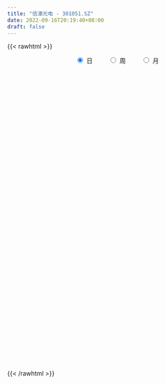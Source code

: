 ```yaml
---
title: "信濠光电 - 301051.SZ"
date: 2022-09-16T20:19:40+08:00
draft: false
---
```

{{< rawhtml >}}
    <div style="text-align: center">
        <label style="padding: 1rem;"><input style="margin-right: .5rem" type="radio" name="period" value="D" checked onclick="period_change(this)">日</label>
        <label style="padding: 1rem;"><input style="margin-right: .5rem" type="radio" name="period" value="W" onclick="period_change(this)">周</label>
        <label style="padding: 1rem;"><input style="margin-right: .5rem" type="radio" name="period" value="M" onclick="period_change(this)">月</label>
    </div>
    <div id="chart" style="height: 700px;"></div> 
    <script type="text/javascript">
        const D_v = [90459.89,55113.13,37353.81,25917.94,31788.97,21062.56,19749.79,14655.33,16170.98,16373.03,31535.01,29793.23,18602.98,18673.55,21442.41,12670.01,12264.79,8573.41,8318.45,8233.09,6178.97,6152.0,3469.0,3705.36,3810.06,5802.86,4295.8,3371.0,3361.43,7121.73,20137.52,19688.92,12967.73,18844.34,16448.88,24923.57,35185.27,18659.22,12053.0,10200.17,20482.18,11000.37,19998.01,18645.54,12284.0,9814.44,9756.38,16224.74,8669.18,10210.0,16563.07,20315.55,9800.69,8298.06,10100.46,9204.0,9732.0,6794.0,6042.0,9400.0,6476.0,10974.79,20143.35,8920.51,9390.66,14956.64,7233.44,7473.22,5153.95,9134.77,6602.79,6159.54,4781.97,2629.0,5584.09,3938.14,8029.17,5930.0,4813.0,8115.0,3192.08,3888.0,6023.0,7096.48,11927.72,5440.65,5314.3,5554.0,2520.45,3682.26,2656.0,3990.07,3176.07,3984.96,3157.23,4646.0,2383.0,2515.0,2772.0,2981.0,3555.0,3628.0,1796.0,3567.0,4210.0,2917.0,2002.0,4232.26,2460.2,1945.42,1684.8,1702.0,1656.0,3695.54,2451.0,3937.2,5575.0,3107.83,1573.0,4024.99,2283.99,2189.0,1343.0,4608.0,2686.0,6041.0,3200.0,2372.81,2851.01,4985.87,6623.25,6075.66,3122.0,2802.0,4975.81,2267.86,2122.86,6610.0,4797.0,5658.0,2510.0,2369.0,3145.44,2850.0,3605.0,3282.0,2605.0,2412.42,3401.0,5296.0,3097.0,3600.0,2513.0,2829.35,3238.0,2539.0,4929.0,6655.0,6293.44,5384.1,6124.05,2938.0,2063.0,4042.52,3220.44,5972.0,3142.13,2747.0,4081.6,2256.64,3518.0,3133.0,3108.0,2919.01,4788.0,2762.0,3344.0,2979.0,3250.0,4710.19,8042.21,6427.21,6162.0,3921.0,5113.12,3684.0,2521.19,2968.19,4013.01,4815.81,18327.79,18463.41,10387.34,8913.15,8183.87,7109.0,5427.81,7763.41,13919.7,9313.54,6378.41,4050.94,4013.94,6411.62,2627.84,3291.36,8304.99,4811.8,4630.0,2111.11,2106.48,4686.48,4674.49,3175.24,4802.04,3686.23,3607.42,4877.8,2771.26,3134.92,7678.85,4873.58,6491.88,6125.56,3568.65,2516.85,6384.58,7056.41,4638.0,2527.0,12087.24,7406.03,3008.0,4821.24,24328.87,11594.05,10812.56,7726.44,7116.0,10429.0,5209.88,4998.45,9862.47,4712.57,4388.84,2803.83,2822.33,3125.0,3176.07,2779.0,3376.0,1890.01,2527.0,1658.0,2063.23,1710.0]
const D_histogram = [0.0,-1.328045584,-2.6059930293,-3.203972902,-3.6045086894,-3.7914514164,-3.5873987571,-3.327145713,-2.8762683236,-2.3868090918,-1.4843145246,-0.1996623352,0.3980063967,0.9604276347,0.9502467598,1.0913555314,1.3595248054,1.3423703646,1.1863399356,0.824933924,0.535662657,0.1670629141,0.0114669326,-0.0669477952,-0.0544329931,-0.1469159954,-0.0243343167,0.0447949244,0.0939260167,0.3549239305,1.0788403627,1.5151526336,1.7467891685,2.1562940638,2.5124175173,3.2701748092,4.3799109342,4.3957446941,4.2249959546,3.7094313467,3.6619332706,3.1233783711,3.5164308969,3.2318205236,2.616171793,2.0497269389,1.3483295395,0.9291699991,0.4923395999,0.0540853223,-0.6978915842,-1.625914901,-2.2092369339,-2.5000495724,-2.7927110458,-2.979308712,-2.9488383396,-2.9686432255,-2.9802464942,-3.0782256798,-3.0229094358,-2.5816173992,-1.6744216737,-1.2215793739,-0.8089900329,-0.1076488478,0.3603557189,0.3899966827,0.4353601999,0.7731111385,0.6792385058,0.4503079813,0.174503779,0.0295228963,0.031508282,0.0533194265,0.2113746916,0.2226960248,-0.091988153,-0.5496279805,-0.6491537558,-0.8768171702,-0.9513290745,-0.9952500544,-0.3906515202,-0.1117333241,0.2326766595,0.1381490598,0.1349904637,0.0396247638,-0.0684205195,-0.2685761694,-0.3660268501,-0.2725458862,-0.3687203388,-0.4036628982,-0.4619305574,-0.6015482241,-0.6839089049,-0.9344658805,-1.15137432,-1.5112488771,-1.4897839896,-1.1798075605,-1.0095211061,-0.8625778092,-0.7015410339,-0.6680634569,-0.6452085587,-0.4206936965,-0.1980173711,-0.0572763977,0.1199500734,0.3934440158,0.4312450805,0.7229579151,0.8186442736,1.0296429707,1.0863585456,1.0945301309,0.9602240554,0.7669948094,0.546491275,0.0881863975,-0.2381584654,-0.7883367315,-1.0512255367,-1.0789410774,-1.2444365696,-1.6430458027,-1.8127666496,-1.6211412804,-1.3306350742,-0.9067471643,-0.539389639,-0.1820963626,0.078460008,-0.094747509,-0.1642206639,-0.3120777441,-0.1853428901,-0.2188286101,-0.1737084217,-0.0564000421,-0.0326071954,-0.0883844909,-0.3153538702,-0.3332341862,-0.3798233936,-0.4627968062,-0.4833986429,-0.3599789999,-0.2674488518,-0.2055405968,-0.254947145,-0.2522517515,-0.6268138131,-1.0151059233,-0.9630332221,-0.994776625,-0.677538954,-0.3423619829,-0.109095897,0.0808618869,0.3279828071,0.5882959747,0.8412527187,1.0074122563,1.0315813361,1.0665199974,1.1709550138,1.2801730209,1.3792785158,1.461154049,1.2833770903,1.1566566733,1.0608387336,0.9301972158,0.8775456097,0.9645194555,1.1750080167,1.3904887187,1.6105877543,1.644788616,1.5243834234,1.264601071,1.0660419074,0.9616985745,0.8016231654,0.7018868795,1.4221740843,1.6575329247,1.7732197733,1.7820945078,1.498047203,1.2001457214,0.9357979487,0.7999321606,0.9362430717,0.6588723833,0.4409392188,0.1628279178,-0.0156258459,-0.4036616378,-0.6165329234,-0.7300245811,-0.6185367965,-0.6870064718,-0.8841747056,-0.9913897986,-0.9737172547,-0.800531665,-0.7164552475,-0.6871761512,-0.583721571,-0.5138110948,-0.5312368204,-0.6963672228,-0.7313196642,-0.7252141796,-0.4954831276,-0.4026211354,-0.1601801032,-0.20328147,-0.2535157072,-0.1792887163,0.0383887719,0.3044854412,0.4484409503,0.4779161479,0.6742336671,0.5631599655,0.4675368609,0.4557444314,0.8968498187,1.125680849,0.9580121809,0.757114909,0.5601507569,0.0064723773,-0.3958858477,-0.8396727508,-1.2944593461,-1.4664205609,-1.6082997058,-1.657679502,-1.5157185901,-1.396300556,-1.2092121073,-1.0008004865,-0.8597821294,-0.7179359378,-0.5188290555,-0.3377596417,-0.2667008051,-0.219210199]
const D_fast = [0.0,-1.6600569801,-3.5895026826,-4.9884757808,-6.2901387406,-7.4249443217,-8.1177413517,-8.6892747359,-8.9574644273,-9.0647074685,-8.5332915324,-7.2985549268,-6.6013845957,-5.7988564491,-5.571475634,-5.1575279796,-4.5494775042,-4.2310393539,-4.090484799,-4.2456573295,-4.4010129323,-4.7278469467,-4.880576195,-4.9757278717,-4.9768213178,-5.106033319,-4.9895352194,-4.9092072472,-4.8365946507,-4.4868657544,-3.4932392315,-2.6781388021,-2.0098049751,-1.0612265639,-0.076998731,1.4983022632,3.7030161217,4.8177860551,5.7032863043,6.1150795331,6.9830647746,7.2253544678,8.4975147179,9.0208594754,9.0592536932,9.0052405738,8.6409255592,8.4540585186,8.1403130193,7.7155800724,6.7891302699,5.4546282277,4.3189969614,3.4031719298,2.412332695,1.4809078507,0.7741686382,0.0122029459,-0.7444619463,-1.6119975519,-2.3124086668,-2.51652098,-2.0279306729,-1.8804832166,-1.6701413838,-0.9957124106,-0.4376189142,-0.3104787798,-0.1562752126,0.3747535106,0.4506905044,0.3343369753,0.1021587177,-0.035441441,-0.0255789848,0.0095620163,0.2204609543,0.2874562937,-0.0502249223,-0.6452717449,-0.9070859592,-1.3539536661,-1.6662978391,-1.9590313326,-1.4520956784,-1.2011108134,-0.7985316649,-0.8585219996,-0.8279329798,-0.9133924888,-1.0385429019,-1.3058425942,-1.4947999874,-1.4694554951,-1.6578100324,-1.7936683163,-1.9674186149,-2.2574233376,-2.5107612446,-2.9949346904,-3.4996867099,-4.2373734862,-4.5883545961,-4.5733300571,-4.6554238792,-4.7241250347,-4.7384735179,-4.8720118051,-5.0104590466,-4.8911176085,-4.7179456258,-4.5915237519,-4.3843097624,-4.012454816,-3.8668424812,-3.3943901679,-3.094042741,-2.6256333012,-2.2973280899,-2.0155239718,-1.9097740335,-1.9112545771,-1.9951352928,-2.4313935709,-2.8172780501,-3.5645404991,-4.0902356885,-4.3876864985,-4.8642911332,-5.6736618169,-6.2965743262,-6.5102342771,-6.5523868394,-6.3551857206,-6.122675605,-5.8109064193,-5.5307350467,-5.7276294409,-5.8381577618,-6.0640342781,-5.9836351466,-6.0718280192,-6.0701349362,-5.966926567,-5.9512855192,-6.0291589374,-6.3349667843,-6.4361556468,-6.5777007027,-6.7763733168,-6.9178248142,-6.8843999212,-6.858731986,-6.8482088802,-6.9613522146,-7.0217197591,-7.5529852739,-8.195053865,-8.3837394692,-8.6641770285,-8.5163240959,-8.2667376206,-8.060745509,-7.8505722533,-7.5214556313,-7.1140684701,-6.6507985464,-6.2327859447,-5.9507215309,-5.6491528702,-5.2519791004,-4.8227178381,-4.3787927142,-3.9316286688,-3.7885613549,-3.6261176035,-3.4567258598,-3.3548180736,-3.1880832773,-2.8599795677,-2.3557390024,-1.7926361207,-1.1698901465,-0.7244921308,-0.4638014675,-0.4074335522,-0.339482239,-0.2034009282,-0.1630705459,-0.087335112,0.9884956138,1.6382376855,2.1972294774,2.6516278389,2.7420923348,2.7442272835,2.713828998,2.7779462501,3.1483179291,3.0356653365,2.9279669767,2.6905626551,2.5082024299,2.0192512287,1.6522467122,1.3562489092,1.3131024947,1.0728812014,0.6546692913,0.2996067486,0.0738499788,0.0469026522,-0.0481347421,-0.1906496836,-0.2331254961,-0.2916677937,-0.4419027244,-0.7811249324,-0.9989072899,-1.1741053502,-1.0682450801,-1.0760383718,-0.8736423653,-0.9675640997,-1.0811772636,-1.0517724518,-0.8244977707,-0.4822797411,-0.2262139943,-0.0772597598,0.2876161762,0.317332466,0.3385935766,0.4407372549,1.1060550969,1.6163063395,1.6881407166,1.6765221719,1.6195957091,1.0675354238,0.5662057368,-0.087499354,-0.8659007858,-1.4044671407,-1.9484212121,-2.4122208839,-2.6491896195,-2.8788467243,-2.9940613025,-3.0358498034,-3.1097769786,-3.1474147714,-3.078015153,-2.9813856497,-2.9770020143,-2.9843139579]
const D_slow = [0.0,-0.332011396,-0.9835096533,-1.7845028788,-2.6856300512,-3.6334929053,-4.5303425946,-5.3621290228,-6.0811961037,-6.6778983767,-7.0489770078,-7.0988925916,-6.9993909924,-6.7592840838,-6.5217223938,-6.248883511,-5.9090023096,-5.5734097185,-5.2768247346,-5.0705912536,-4.9366755893,-4.8949098608,-4.8920431276,-4.9087800764,-4.9223883247,-4.9591173236,-4.9652009028,-4.9540021716,-4.9305206675,-4.8417896848,-4.5720795942,-4.1932914358,-3.7565941436,-3.2175206277,-2.5894162483,-1.771872546,-0.6768948125,0.422041361,1.4782903497,2.4056481864,3.321131504,4.1019760968,4.981083821,5.7890389519,6.4430819001,6.9555136349,7.2925960197,7.5248885195,7.6479734195,7.6614947501,7.487021854,7.0805431288,6.5282338953,5.9032215022,5.2050437407,4.4602165627,3.7230069778,2.9808461715,2.2357845479,1.466228128,0.710500769,0.0650964192,-0.3535089992,-0.6589038427,-0.8611513509,-0.8880635628,-0.7979746331,-0.7004754624,-0.5916354125,-0.3983576279,-0.2285480014,-0.1159710061,-0.0723450613,-0.0649643372,-0.0570872668,-0.0437574101,0.0090862627,0.0647602689,0.0417632307,-0.0956437644,-0.2579322034,-0.4771364959,-0.7149687646,-0.9637812782,-1.0614441582,-1.0893774892,-1.0312083244,-0.9966710594,-0.9629234435,-0.9530172526,-0.9701223824,-1.0372664248,-1.1287731373,-1.1969096089,-1.2890896936,-1.3900054181,-1.5054880575,-1.6558751135,-1.8268523397,-2.0604688099,-2.3483123899,-2.7261246091,-3.0985706065,-3.3935224966,-3.6459027732,-3.8615472255,-4.0369324839,-4.2039483482,-4.3652504879,-4.470423912,-4.5199282548,-4.5342473542,-4.5042598358,-4.4058988319,-4.2980875617,-4.117348083,-3.9126870146,-3.6552762719,-3.3836866355,-3.1100541028,-2.8699980889,-2.6782493865,-2.5416265678,-2.5195799684,-2.5791195848,-2.7762037676,-3.0390101518,-3.3087454211,-3.6198545635,-4.0306160142,-4.4838076766,-4.8890929967,-5.2217517653,-5.4484385563,-5.5832859661,-5.6288100567,-5.6091950547,-5.6328819319,-5.6739370979,-5.751956534,-5.7982922565,-5.852999409,-5.8964265145,-5.910526525,-5.9186783238,-5.9407744465,-6.0196129141,-6.1029214606,-6.197877309,-6.3135765106,-6.4344261713,-6.5244209213,-6.5912831342,-6.6426682834,-6.7064050697,-6.7694680075,-6.9261714608,-7.1799479417,-7.4207062472,-7.6694004034,-7.8387851419,-7.9243756377,-7.9516496119,-7.9314341402,-7.8494384384,-7.7023644447,-7.4920512651,-7.240198201,-6.982302867,-6.7156728676,-6.4229341142,-6.102890859,-5.75807123,-5.3927827178,-5.0719384452,-4.7827742769,-4.5175645935,-4.2850152895,-4.0656288871,-3.8244990232,-3.530747019,-3.1831248394,-2.7804779008,-2.3692807468,-1.9881848909,-1.6720346232,-1.4055241463,-1.1650995027,-0.9646937114,-0.7892219915,-0.4336784704,-0.0192952392,0.4240097041,0.8695333311,1.2440451318,1.5440815621,1.7780310493,1.9780140895,2.2120748574,2.3767929532,2.4870277579,2.5277347374,2.5238282759,2.4229128664,2.2687796356,2.0862734903,1.9316392912,1.7598876732,1.5388439968,1.2909965472,1.0475672335,0.8474343173,0.6683205054,0.4965264676,0.3505960748,0.2221433011,0.089334096,-0.0847577097,-0.2675876257,-0.4488911706,-0.5727619525,-0.6734172364,-0.7134622621,-0.7642826297,-0.8276615564,-0.8724837355,-0.8628865425,-0.7867651822,-0.6746549447,-0.5551759077,-0.3866174909,-0.2458274995,-0.1289432843,-0.0150071765,0.2092052782,0.4906254905,0.7301285357,0.9194072629,1.0594449522,1.0610630465,0.9620915846,0.7521733969,0.4285585603,0.0619534201,-0.3401215063,-0.7545413818,-1.1334710294,-1.4825461684,-1.7848491952,-2.0350493168,-2.2499948492,-2.4294788336,-2.5591860975,-2.6436260079,-2.7103012092,-2.765103759]
const D_data = [['2021-08-27', 140.0, 137.03, 137.01, 181.0],['2021-08-30', 126.7, 116.22, 116.16, 126.7],['2021-08-31', 112.73, 108.1, 107.2, 113.8],['2021-09-01', 110.0, 109.0, 108.13, 113.0],['2021-09-02', 108.98, 105.71, 103.0, 108.98],['2021-09-03', 104.61, 103.37, 103.28, 108.19],['2021-09-06', 103.16, 104.77, 101.18, 105.5],['2021-09-07', 103.74, 103.25, 103.0, 104.43],['2021-09-08', 103.48, 104.26, 102.88, 105.77],['2021-09-09', 103.2, 104.27, 102.5, 105.85],['2021-09-10', 103.6, 110.69, 103.5, 112.8],['2021-09-13', 111.0, 119.73, 110.0, 121.59],['2021-09-14', 120.0, 115.3, 114.51, 120.35],['2021-09-15', 113.99, 117.57, 113.99, 122.0],['2021-09-16', 115.51, 111.71, 110.0, 118.98],['2021-09-17', 111.21, 113.87, 107.36, 114.16],['2021-09-22', 113.05, 116.69, 111.9, 118.76],['2021-09-23', 119.0, 114.06, 114.0, 119.0],['2021-09-24', 113.11, 112.09, 111.11, 116.0],['2021-09-27', 112.09, 108.18, 108.18, 113.0],['2021-09-28', 105.97, 107.15, 103.9, 108.74],['2021-09-29', 106.05, 103.95, 103.95, 108.0],['2021-09-30', 104.0, 104.57, 104.0, 105.68],['2021-10-08', 105.88, 104.18, 104.08, 106.73],['2021-10-11', 105.0, 104.39, 103.11, 105.55],['2021-10-12', 104.36, 102.07, 101.4, 104.36],['2021-10-13', 102.49, 104.07, 101.81, 104.09],['2021-10-14', 104.28, 103.22, 102.89, 105.0],['2021-10-15', 103.44, 102.64, 102.42, 103.93],['2021-10-18', 101.3, 105.62, 101.3, 106.88],['2021-10-19', 104.14, 114.0, 103.58, 115.98],['2021-10-20', 111.0, 113.96, 109.31, 118.11],['2021-10-21', 112.49, 113.95, 112.49, 115.73],['2021-10-22', 113.5, 118.99, 113.5, 119.99],['2021-10-25', 119.62, 121.86, 118.2, 123.5],['2021-10-26', 120.49, 131.93, 119.5, 136.88],['2021-10-27', 131.28, 144.31, 131.28, 146.33],['2021-10-28', 136.88, 137.16, 135.0, 144.0],['2021-10-29', 137.31, 138.0, 135.0, 140.6],['2021-11-01', 133.06, 135.28, 131.51, 137.12],['2021-11-02', 135.31, 142.99, 135.31, 144.98],['2021-11-03', 142.25, 138.5, 135.25, 143.47],['2021-11-04', 137.31, 153.1, 137.26, 155.26],['2021-11-05', 153.09, 148.38, 145.73, 163.0],['2021-11-08', 147.0, 145.01, 141.18, 148.38],['2021-11-09', 145.06, 145.25, 141.58, 147.67],['2021-11-10', 144.98, 142.5, 138.56, 144.98],['2021-11-11', 146.71, 144.97, 141.58, 152.0],['2021-11-12', 144.97, 144.08, 142.21, 147.5],['2021-11-15', 147.02, 143.0, 142.5, 148.8],['2021-11-16', 142.0, 136.66, 136.41, 142.0],['2021-11-17', 138.29, 130.0, 128.89, 139.0],['2021-11-18', 130.18, 129.65, 128.52, 131.4],['2021-11-19', 129.65, 129.94, 128.05, 130.7],['2021-11-22', 130.0, 127.0, 126.58, 130.87],['2021-11-23', 127.2, 125.4, 124.01, 127.34],['2021-11-24', 125.01, 125.9, 123.3, 127.34],['2021-11-25', 125.2, 123.4, 123.15, 125.93],['2021-11-26', 123.09, 121.4, 121.0, 124.12],['2021-11-29', 120.0, 117.85, 117.05, 121.35],['2021-11-30', 117.85, 117.36, 115.58, 120.0],['2021-12-01', 117.5, 121.35, 116.01, 121.39],['2021-12-02', 121.35, 129.12, 121.1, 129.12],['2021-12-03', 129.07, 125.88, 124.42, 129.07],['2021-12-06', 125.0, 126.8, 121.0, 127.5],['2021-12-07', 127.1, 132.95, 127.1, 133.44],['2021-12-08', 135.0, 133.18, 131.02, 135.0],['2021-12-09', 134.0, 129.23, 128.61, 134.0],['2021-12-10', 127.99, 129.87, 127.3, 133.04],['2021-12-13', 128.75, 134.99, 128.75, 137.97],['2021-12-14', 134.04, 130.78, 130.0, 134.93],['2021-12-15', 130.84, 128.64, 128.0, 133.0],['2021-12-16', 128.6, 126.92, 125.33, 129.59],['2021-12-17', 127.02, 127.49, 125.76, 127.96],['2021-12-20', 127.48, 128.96, 125.95, 129.95],['2021-12-21', 128.96, 129.3, 127.34, 129.98],['2021-12-22', 128.0, 131.6, 128.0, 136.0],['2021-12-23', 131.23, 130.4, 130.2, 133.27],['2021-12-24', 130.4, 125.55, 125.55, 131.7],['2021-12-27', 125.72, 121.4, 121.35, 127.2],['2021-12-28', 122.0, 123.87, 122.0, 124.21],['2021-12-29', 123.87, 120.71, 120.21, 123.87],['2021-12-30', 120.71, 120.99, 118.63, 122.01],['2021-12-31', 120.99, 120.15, 119.18, 122.8],['2022-01-04', 121.66, 129.1, 120.5, 130.12],['2022-01-05', 126.71, 127.06, 126.12, 132.7],['2022-01-06', 126.39, 129.47, 124.5, 130.5],['2022-01-07', 129.43, 124.65, 124.0, 130.33],['2022-01-10', 124.19, 125.5, 122.44, 126.29],['2022-01-11', 126.2, 124.01, 123.0, 126.2],['2022-01-12', 123.18, 123.15, 123.02, 124.5],['2022-01-13', 123.4, 120.88, 120.68, 123.5],['2022-01-14', 121.0, 120.95, 119.2, 122.0],['2022-01-17', 122.27, 122.91, 120.02, 123.77],['2022-01-18', 124.68, 120.09, 119.66, 124.68],['2022-01-19', 120.28, 120.0, 117.0, 121.5],['2022-01-20', 119.9, 118.9, 118.18, 121.49],['2022-01-21', 119.14, 116.69, 116.67, 119.3],['2022-01-24', 116.7, 116.04, 114.9, 117.49],['2022-01-25', 114.63, 112.1, 112.0, 117.51],['2022-01-26', 112.09, 110.1, 109.5, 113.83],['2022-01-27', 111.11, 105.31, 105.2, 112.5],['2022-01-28', 107.5, 107.55, 105.3, 109.66],['2022-02-07', 110.99, 110.53, 106.01, 112.44],['2022-02-08', 110.53, 108.7, 106.01, 110.53],['2022-02-09', 108.7, 107.98, 107.2, 109.4],['2022-02-10', 107.98, 107.8, 107.07, 108.52],['2022-02-11', 107.93, 105.59, 104.88, 108.5],['2022-02-14', 105.0, 104.47, 103.1, 105.54],['2022-02-15', 104.47, 106.61, 104.0, 107.37],['2022-02-16', 106.88, 106.91, 105.72, 107.9],['2022-02-17', 106.91, 106.12, 106.02, 107.46],['2022-02-18', 106.03, 106.82, 104.6, 107.25],['2022-02-21', 106.66, 108.82, 106.05, 109.51],['2022-02-22', 107.82, 106.42, 105.53, 107.87],['2022-02-23', 106.42, 110.36, 106.11, 110.5],['2022-02-24', 109.99, 109.0, 107.25, 113.08],['2022-02-25', 110.1, 111.48, 110.1, 112.3],['2022-02-28', 111.53, 110.62, 109.0, 112.3],['2022-03-01', 110.61, 110.6, 106.3, 111.73],['2022-03-02', 109.98, 108.87, 108.28, 110.9],['2022-03-03', 109.01, 107.54, 107.39, 110.42],['2022-03-04', 107.15, 106.23, 106.22, 107.85],['2022-03-07', 105.5, 101.3, 101.2, 105.69],['2022-03-08', 101.29, 100.4, 100.0, 102.6],['2022-03-09', 100.01, 94.42, 91.5, 101.48],['2022-03-10', 95.07, 94.66, 94.58, 98.5],['2022-03-11', 94.65, 95.51, 92.0, 95.89],['2022-03-14', 95.32, 91.83, 91.08, 95.32],['2022-03-15', 91.2, 85.67, 85.58, 91.2],['2022-03-16', 86.0, 85.0, 82.06, 88.0],['2022-03-17', 85.79, 87.54, 84.22, 87.94],['2022-03-18', 86.9, 88.18, 86.03, 88.88],['2022-03-21', 88.05, 90.13, 87.0, 90.38],['2022-03-22', 89.93, 90.2, 89.01, 93.27],['2022-03-23', 89.54, 90.95, 89.02, 90.96],['2022-03-24', 90.39, 90.57, 89.01, 91.28],['2022-03-25', 88.03, 84.56, 84.24, 88.08],['2022-03-28', 83.35, 84.29, 80.5, 84.71],['2022-03-29', 85.72, 81.71, 81.33, 86.0],['2022-03-30', 81.71, 84.07, 81.0, 84.52],['2022-03-31', 84.01, 81.32, 81.25, 84.01],['2022-04-01', 82.0, 81.34, 80.52, 83.0],['2022-04-06', 81.32, 81.75, 80.2, 82.58],['2022-04-07', 82.25, 80.08, 80.01, 82.6],['2022-04-08', 80.08, 78.1, 77.54, 80.33],['2022-04-11', 78.04, 74.17, 73.57, 78.04],['2022-04-12', 74.16, 75.0, 73.16, 75.81],['2022-04-13', 74.61, 73.3, 73.08, 75.07],['2022-04-14', 72.34, 71.26, 71.11, 74.24],['2022-04-15', 71.9, 70.47, 69.21, 71.9],['2022-04-18', 71.19, 71.29, 68.5, 71.5],['2022-04-19', 71.06, 70.3, 70.0, 71.8],['2022-04-20', 70.48, 69.2, 68.6, 71.6],['2022-04-21', 69.2, 66.7, 66.08, 70.29],['2022-04-22', 66.7, 66.06, 65.13, 67.02],['2022-04-25', 65.39, 58.99, 56.44, 65.39],['2022-04-26', 59.5, 55.08, 53.33, 59.9],['2022-04-27', 53.07, 57.85, 51.84, 58.02],['2022-04-28', 57.13, 54.99, 54.5, 57.5],['2022-04-29', 55.55, 58.36, 55.16, 58.69],['2022-05-05', 58.37, 58.82, 57.01, 60.35],['2022-05-06', 57.49, 57.77, 57.03, 59.3],['2022-05-09', 58.07, 57.23, 55.9, 59.7],['2022-05-10', 55.74, 58.17, 55.69, 58.95],['2022-05-11', 58.5, 58.97, 58.18, 61.6],['2022-05-12', 58.31, 59.76, 58.31, 60.51],['2022-05-13', 60.21, 59.5, 58.68, 60.21],['2022-05-16', 59.66, 58.04, 57.68, 61.18],['2022-05-17', 58.04, 58.2, 57.5, 58.62],['2022-05-18', 58.5, 59.41, 58.02, 60.19],['2022-05-19', 58.7, 60.14, 58.01, 60.48],['2022-05-20', 60.67, 60.8, 60.18, 62.39],['2022-05-23', 60.86, 61.42, 60.2, 61.96],['2022-05-24', 61.41, 58.26, 58.26, 62.49],['2022-05-25', 58.28, 58.35, 57.81, 59.38],['2022-05-26', 58.35, 58.36, 56.62, 59.06],['2022-05-27', 58.47, 57.48, 57.1, 59.43],['2022-05-30', 58.2, 58.09, 56.5, 58.47],['2022-05-31', 58.04, 60.11, 56.82, 60.99],['2022-06-01', 60.74, 62.8, 59.34, 63.72],['2022-06-02', 63.26, 64.57, 62.3, 65.9],['2022-06-06', 64.57, 66.59, 64.04, 66.63],['2022-06-07', 66.6, 65.89, 65.01, 67.43],['2022-06-08', 65.5, 64.68, 63.71, 66.45],['2022-06-09', 65.7, 62.76, 62.01, 65.7],['2022-06-10', 63.31, 63.0, 62.39, 63.54],['2022-06-13', 63.08, 63.99, 62.82, 64.44],['2022-06-14', 64.0, 63.13, 61.03, 64.01],['2022-06-15', 62.85, 63.66, 62.5, 65.0],['2022-06-16', 65.0, 76.39, 63.81, 76.39],['2022-06-17', 77.59, 74.11, 72.03, 77.61],['2022-06-20', 74.1, 74.97, 73.8, 75.75],['2022-06-21', 74.96, 75.49, 73.55, 76.26],['2022-06-22', 76.35, 72.54, 72.4, 76.55],['2022-06-23', 72.55, 72.07, 71.6, 73.2],['2022-06-24', 72.07, 72.06, 71.71, 73.81],['2022-06-27', 72.8, 73.55, 72.3, 75.32],['2022-06-28', 73.59, 77.96, 72.0, 80.01],['2022-06-29', 77.78, 73.36, 73.05, 77.88],['2022-06-30', 73.26, 73.55, 72.31, 75.78],['2022-07-01', 74.96, 72.05, 72.01, 75.0],['2022-07-04', 71.21, 72.48, 70.6, 73.0],['2022-07-05', 72.89, 68.5, 68.36, 73.0],['2022-07-06', 68.91, 68.99, 68.17, 69.88],['2022-07-07', 68.64, 69.12, 68.06, 69.97],['2022-07-08', 69.65, 71.68, 69.12, 74.35],['2022-07-11', 71.68, 69.28, 68.58, 73.69],['2022-07-12', 69.63, 66.55, 66.5, 70.79],['2022-07-13', 66.22, 66.3, 65.8, 67.47],['2022-07-14', 66.69, 67.0, 66.0, 67.88],['2022-07-15', 67.55, 68.89, 67.1, 70.82],['2022-07-18', 69.0, 67.97, 67.4, 69.64],['2022-07-19', 67.4, 67.11, 66.68, 68.35],['2022-07-20', 67.01, 67.95, 67.01, 69.7],['2022-07-21', 67.55, 67.6, 67.27, 69.16],['2022-07-22', 67.64, 66.25, 66.1, 68.65],['2022-07-25', 66.51, 63.41, 63.15, 66.74],['2022-07-26', 63.43, 63.9, 61.53, 63.9],['2022-07-27', 64.22, 63.7, 62.8, 64.68],['2022-07-28', 64.33, 66.58, 63.04, 68.38],['2022-07-29', 66.6, 65.29, 65.2, 67.47],['2022-08-01', 64.62, 67.75, 63.51, 68.0],['2022-08-02', 67.1, 64.46, 63.5, 67.15],['2022-08-03', 64.47, 63.82, 63.8, 66.0],['2022-08-04', 64.14, 65.15, 63.64, 65.89],['2022-08-05', 64.82, 67.56, 64.03, 68.15],['2022-08-08', 67.68, 69.5, 65.49, 69.55],['2022-08-09', 69.54, 69.28, 68.26, 70.2],['2022-08-10', 68.52, 68.6, 68.06, 69.46],['2022-08-11', 69.0, 71.7, 68.6, 74.69],['2022-08-12', 71.3, 68.53, 68.29, 72.0],['2022-08-15', 68.53, 68.55, 67.53, 69.0],['2022-08-16', 68.55, 69.67, 67.88, 70.8],['2022-08-17', 69.68, 77.07, 68.6, 78.56],['2022-08-18', 76.6, 77.09, 75.79, 77.96],['2022-08-19', 77.06, 73.21, 73.06, 77.06],['2022-08-22', 74.25, 72.6, 72.26, 75.49],['2022-08-23', 71.73, 72.24, 71.4, 74.99],['2022-08-24', 72.2, 66.11, 65.91, 72.65],['2022-08-25', 66.6, 65.4, 64.35, 67.48],['2022-08-26', 65.73, 62.21, 62.21, 65.97],['2022-08-29', 55.13, 58.86, 55.13, 60.58],['2022-08-30', 58.87, 59.63, 58.86, 60.99],['2022-08-31', 60.24, 57.9, 57.8, 60.24],['2022-09-01', 58.1, 57.15, 57.01, 58.8],['2022-09-02', 57.39, 58.39, 57.26, 58.61],['2022-09-05', 58.0, 57.46, 57.02, 58.47],['2022-09-06', 57.99, 57.86, 56.3, 58.97],['2022-09-07', 57.6, 58.04, 57.5, 58.93],['2022-09-08', 58.05, 57.09, 56.88, 59.08],['2022-09-09', 57.9, 56.9, 56.2, 57.9],['2022-09-13', 56.88, 57.69, 56.41, 58.61],['2022-09-14', 57.0, 57.78, 56.56, 57.8],['2022-09-15', 57.07, 56.46, 56.3, 57.46],['2022-09-16', 56.32, 55.9, 55.25, 56.6]]
const W_v = [90459.89,171236.41,98484.14,101182.18,29156.65,24033.06,3705.36,20641.15,78760.24,107269.94,80326.27,56748.74,65187.37,41872.46,55914.65,44207.91,29308.07,28294.4,28314.56,28236.67,16024.85,16686.19,14732.0,16928.26,9448.42,18766.57,11413.98,18907.81,23657.79,18778.53,18479.44,9737.0,16811.42,14719.35,29385.59,5001.0,19124.09,16097.24,16792.01,22429.61,21401.31,48588.21,40021.17,41426.0,24649.75,18345.87,19945.42,23336.41,25087.52,33714.68,54564.72,35479.77,24590.04,14346.08,7958.23]
const W_histogram = [0.0,-2.1481025641,-2.9098432902,-3.0202805738,-3.0263559546,-3.3261165481,-3.3316385622,-3.2182448971,-1.8872284346,0.3112526868,2.386739991,3.3340535112,2.8890250256,1.9454269185,1.5652719649,1.5233623883,1.2856648609,0.9628612179,0.3806329386,0.2972510238,0.0069250254,-0.4336438222,-1.2557284674,-1.8127719024,-1.9667814828,-1.6367265348,-1.6492739617,-2.221223755,-2.8924090623,-3.3472527064,-3.6094978002,-3.7303281104,-4.0278456213,-4.2058377346,-4.4999571626,-4.3874448128,-3.8679047716,-3.1391086644,-2.6050425483,-1.5507467473,-0.7747754893,0.5970434887,1.4292140179,2.0064501661,2.3660912457,2.4106634252,2.2594982348,2.0956368036,2.1337621756,2.2086641292,2.534419988,1.9938921297,1.3923961265,0.92973949,0.607509495]
const W_fast = [0.0,-2.6851282051,-4.1743297538,-5.0398371808,-5.8025015503,-6.9337912809,-7.7722229355,-8.4633904947,-7.6041811408,-5.3278868477,-2.6557145458,-0.8748876477,-0.5976598769,-1.0549012544,-1.0437382168,-0.7048071963,-0.6210885085,-0.703176847,-1.1902468917,-1.1993160505,-1.4879107925,-2.0368905957,-3.1729073577,-4.1831437683,-4.8288487195,-4.9079754052,-5.3328413224,-6.4600970545,-7.8543846274,-9.146041448,-10.3106609919,-11.3640733297,-12.6685522459,-13.8980037929,-15.3171125115,-16.301461365,-16.7488975167,-16.8048785755,-16.9220730965,-16.2554639823,-15.6731865967,-14.1521067464,-12.9626327128,-11.8837840231,-10.932620132,-10.2853820962,-9.871672728,-9.5116249583,-8.9400590423,-8.3129910564,-7.3536302007,-7.3956850266,-7.6490819981,-7.8793037621,-8.0496563834]
const W_slow = [0.0,-0.537025641,-1.2644864636,-2.019556607,-2.7761455957,-3.6076747327,-4.4405843733,-5.2451455976,-5.7169527062,-5.6391395345,-5.0424545368,-4.208941159,-3.4866849025,-3.0003281729,-2.6090101817,-2.2281695846,-1.9067533694,-1.6660380649,-1.5708798303,-1.4965670743,-1.494835818,-1.6032467735,-1.9171788903,-2.3703718659,-2.8620672366,-3.2712488703,-3.6835673608,-4.2388732995,-4.9619755651,-5.7987887417,-6.7011631917,-7.6337452193,-8.6407066246,-9.6921660583,-10.8171553489,-11.9140165521,-12.880992745,-13.6657699111,-14.3170305482,-14.704717235,-14.8984111074,-14.7491502352,-14.3918467307,-13.8902341892,-13.2987113777,-12.6960455214,-12.1311709627,-11.6072617619,-11.073821218,-10.5216551856,-9.8880501887,-9.3895771562,-9.0414781246,-8.8090432521,-8.6571658784]
const W_data = [['2021-08-27', 140.0, 137.03, 137.01, 181.0],['2021-09-03', 126.7, 103.37, 103.0, 126.7],['2021-09-10', 103.16, 110.69, 101.18, 112.8],['2021-09-17', 111.0, 113.87, 107.36, 122.0],['2021-09-24', 113.05, 112.09, 111.11, 119.0],['2021-09-30', 112.09, 104.57, 103.9, 113.0],['2021-10-08', 105.88, 104.18, 104.08, 106.73],['2021-10-15', 105.0, 102.64, 101.4, 105.55],['2021-10-22', 101.3, 118.99, 101.3, 119.99],['2021-10-29', 119.62, 138.0, 118.2, 146.33],['2021-11-05', 133.06, 148.38, 131.51, 163.0],['2021-11-12', 147.0, 144.08, 138.56, 152.0],['2021-11-19', 147.02, 129.94, 128.05, 148.8],['2021-11-26', 130.0, 121.4, 121.0, 130.87],['2021-12-03', 120.0, 125.88, 115.58, 129.12],['2021-12-10', 125.0, 129.87, 121.0, 135.0],['2021-12-17', 128.75, 127.49, 125.33, 137.97],['2021-12-24', 127.48, 125.55, 125.55, 136.0],['2021-12-31', 125.72, 120.15, 118.63, 127.2],['2022-01-07', 121.66, 124.65, 120.5, 132.7],['2022-01-14', 124.19, 120.95, 119.2, 126.29],['2022-01-21', 122.27, 116.69, 116.67, 124.68],['2022-01-28', 116.7, 107.55, 105.2, 117.51],['2022-02-11', 110.99, 105.59, 104.88, 112.44],['2022-02-18', 105.0, 106.82, 103.1, 107.9],['2022-02-25', 106.66, 111.48, 105.53, 113.08],['2022-03-04', 111.53, 106.23, 106.22, 112.3],['2022-03-11', 105.5, 95.51, 91.5, 105.69],['2022-03-18', 95.32, 88.18, 82.06, 95.32],['2022-03-25', 88.05, 84.56, 84.24, 93.27],['2022-04-01', 83.35, 81.34, 80.5, 86.0],['2022-04-08', 81.32, 78.1, 77.54, 82.6],['2022-04-15', 78.04, 70.47, 69.21, 78.04],['2022-04-22', 71.19, 66.06, 65.13, 71.8],['2022-04-29', 65.39, 58.36, 51.84, 65.39],['2022-05-06', 58.37, 57.77, 57.01, 60.35],['2022-05-13', 58.07, 59.5, 55.69, 61.6],['2022-05-20', 59.66, 60.8, 57.5, 62.39],['2022-05-27', 60.86, 57.48, 56.62, 62.49],['2022-06-02', 58.2, 64.57, 56.5, 65.9],['2022-06-10', 64.57, 63.0, 62.01, 67.43],['2022-06-17', 63.08, 74.11, 61.03, 77.61],['2022-06-24', 74.1, 72.06, 71.6, 76.55],['2022-07-01', 72.8, 72.05, 72.0, 80.01],['2022-07-08', 71.21, 71.68, 68.06, 74.35],['2022-07-15', 71.68, 68.89, 65.8, 73.69],['2022-07-22', 69.0, 66.25, 66.1, 69.7],['2022-07-29', 66.51, 65.29, 61.53, 68.38],['2022-08-05', 64.62, 67.56, 63.5, 68.15],['2022-08-12', 67.68, 68.53, 65.49, 74.69],['2022-08-19', 68.53, 73.21, 67.53, 78.56],['2022-08-26', 74.25, 62.21, 62.21, 75.49],['2022-09-02', 55.13, 58.39, 55.13, 60.99],['2022-09-09', 58.0, 56.9, 56.2, 59.08],['2022-09-16', 56.88, 55.9, 55.25, 58.61]]
const M_v = [182926.83,331625.5,210376.69,260010.84,170163.59,75679.71,46716.25,86519.11,73798.8,64974.53,161855.17,90328.39,167810.57,27930.47]
const M_histogram = [0.0,-0.2252763533,1.7792721033,1.6216734057,1.6086960853,0.701224545,0.279097074,-1.883111414,-4.6137264501,-5.9700142577,-5.6341661754,-5.6273277114,-5.7587174,-5.6127556624]
const M_fast = [0.0,-0.2815954416,2.1677710408,2.4155906947,2.8047873956,2.0726219915,1.720268789,-0.9127175524,-4.7967642011,-7.6455555731,-8.7182490347,-10.1182424985,-11.6893115371,-12.9465387151]
const M_slow = [0.0,-0.0563190883,0.3884989375,0.7939172889,1.1960913103,1.3713974465,1.441171715,0.9703938615,-0.183037751,-1.6755413154,-3.0840828593,-4.4909147871,-5.9305941371,-7.3337830527]
const M_data = [['2021-08-31', 140.0, 108.1, 107.2, 181.0],['2021-09-30', 110.0, 104.57, 101.18, 122.0],['2021-10-29', 105.88, 138.0, 101.3, 146.33],['2021-11-30', 133.06, 117.36, 115.58, 163.0],['2021-12-31', 117.5, 120.15, 116.01, 137.97],['2022-01-28', 121.66, 107.55, 105.2, 132.7],['2022-02-28', 110.99, 110.62, 103.1, 113.08],['2022-03-31', 110.61, 81.32, 80.5, 111.73],['2022-04-29', 82.0, 58.36, 51.84, 83.0],['2022-05-31', 58.37, 60.11, 55.69, 62.49],['2022-06-30', 60.74, 73.55, 59.34, 80.01],['2022-07-29', 74.96, 65.29, 61.53, 75.0],['2022-08-31', 64.62, 57.9, 55.13, 78.56],['2022-09-30', 58.1, 55.9, 55.25, 59.08]]
        const D_a = [null,null,null,null,null,null,101.18,null,null,null,null,null,null,122.0,null,null,null,null,null,null,null,null,null,null,null,null,null,null,null,101.3,null,null,null,null,null,null,null,null,null,null,null,null,null,163.0,null,null,null,null,null,null,null,null,null,null,null,null,null,null,null,null,115.58,null,null,null,null,null,null,null,null,137.97,null,null,null,null,null,null,null,null,null,null,null,null,118.63,null,null,null,null,null,null,null,null,null,null,null,124.68,null,null,null,null,null,null,null,null,null,null,null,null,null,103.1,null,null,null,null,null,null,null,113.08,null,null,null,null,null,null,null,null,null,null,null,null,null,null,null,null,null,null,null,null,null,null,null,null,null,null,null,null,null,null,null,null,null,null,null,null,null,null,null,null,null,51.84,null,null,null,null,null,null,null,null,null,null,null,null,null,null,null,62.49,null,null,null,56.5,null,null,null,null,67.43,null,null,null,null,61.03,null,null,null,null,null,null,null,null,null,80.01,null,null,null,null,null,null,null,null,null,null,65.8,null,null,null,null,69.7,null,null,null,null,null,null,null,null,63.5,null,null,null,null,null,null,null,null,null,null,78.56,null,null,null,null,null,null,null,55.13,null,null,null,null,null,null,null,59.08,null,null,null,null,null]
const W_a = [null,null,101.18,null,null,null,null,null,null,null,163.0,null,null,null,null,null,null,null,null,null,null,null,null,null,null,null,null,null,null,null,null,null,null,null,51.84,null,null,null,null,null,null,null,null,80.01,null,null,null,null,null,null,null,null,null,null,null]
const M_a = [null,null,null,null,null,null,null,null,51.84,null,null,null,null,null]
        const D_b = [[{ coord: ['2021-09-06', 122.0] }, { coord: ['2022-02-24', 101.3] }],[{ coord: ['2022-04-27', 62.49] }, { coord: ['2022-06-14', 56.5] }],[{ coord: ['2022-06-28', 69.7] }, { coord: ['2022-08-17', 65.8] }]]
const W_b = []
const M_b = []
    </script>
{{< /rawhtml >}}